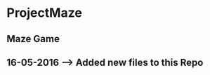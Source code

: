 # ProjectMaze
Maze Game
----------------------
16-05-2016 --> Added new files to this Repo
----------------------
